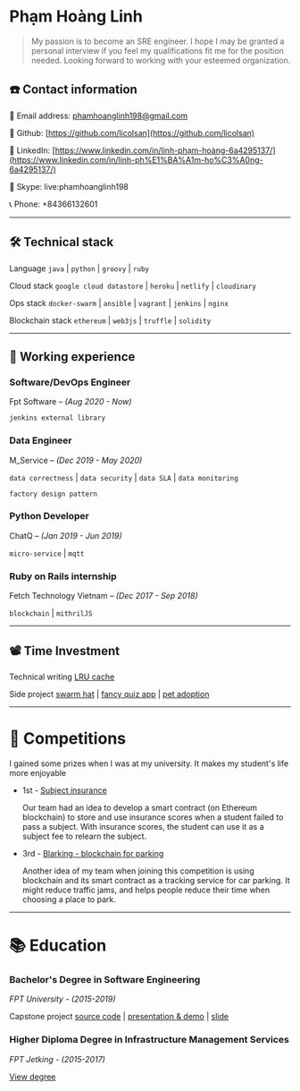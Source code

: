 # Phạm Hoàng Linh

> My passion is to become an SRE engineer. I hope I may be granted a personal interview if you feel my qualifications fit me for the position needed. Looking forward to working with your esteemed organization.

## ☎️ Contact information

📧 Email address: phamhoanglinh198@gmail.com

🔗 Github: [https://github.com/licolsan](https://github.com/licolsan)

🔗 LinkedIn: [https://www.linkedin.com/in/linh-phạm-hoàng-6a4295137/](https://www.linkedin.com/in/linh-ph%E1%BA%A1m-ho%C3%A0ng-6a4295137/)

🔗 Skype: live:phamhoanglinh198

📞 Phone: +84366132601

---

## 🛠 Technical stack

Language `java` | `python` | `groovy` | `ruby`

Cloud stack `google cloud datastore` | `heroku` | `netlify` | `cloudinary`

Ops stack `docker-swarm` | `ansible` | `vagrant` | `jenkins` | `nginx`

Blockchain stack `ethereum` | `web3js` | `truffle` | `solidity`

---

## 📜 Working experience

### Software/DevOps Engineer

Fpt Software *– (Aug 2020 - Now)*

`jenkins external library`

### Data Engineer

M_Service *– (Dec 2019 - May 2020)*

`data correctness` | `data security` | `data SLA` | `data monitoring`

`factory design pattern`

### Python Developer

ChatQ *– (Jan 2019 - Jun 2019)*

`micro-service` | `mqtt`

### Ruby on Rails internship

Fetch Technology Vietnam *– (Dec 2017 - Sep 2018)*

`blockchain` | `mithrilJS`

---

## 📽️ Time Investment

Technical writing [LRU cache](https://blog-of-pet.netlify.app/vi/algorithm/lru-cache/)

Side project [swarm hat](https://github.com/licolsan/swarm-hat) | [fancy quiz app](https://github.com/licolsan/quiz-vue) | [pet adoption](https://github.com/licolsan/adopt-pets-vue)

---

# 🏁 Competitions

I gained some prizes when I was at my university. It makes my student's life more enjoyable

- 1st   - [Subject insurance](https://drive.google.com/file/d/1wZhKpykA40i22iiJqQasA9fLFra-HQY3/view?usp=sharing)

    Our team had an idea to develop a smart contract (on Ethereum blockchain) to store and use insurance scores when a student failed to pass a subject. With insurance scores, the student can use it as a subject fee to relearn the subject.

- 3rd - [Blarking - blockchain for parking](https://www.facebook.com/intek.edu.vn/posts/2311022035840186)

    Another idea of my team when joining this competition is using blockchain and its smart contract as a tracking service for car parking. It might reduce traffic jams, and helps people reduce their time when choosing a place to park. 

---

# 📚 Education

### **Bachelor's Degree in Software Engineering**

*FPT University - (2015-2019)*

Capstone project [source code](https://github.com/fuchain/librarian-module) | [presentation & demo](https://drive.google.com/file/d/1NdZ5bIbGAVdoyE40arx6FGZryRPqUllq/view) | [slide](https://drive.google.com/file/d/1S4xOiMj-RgL_aUxDJvmEEm0GaJPzSGG_/view)

### Higher Diploma Degree in Infrastructure Management Services

*FPT Jetking - (2015-2017)*

[View degree](https://drive.google.com/file/d/1GQ_S7Wl5uGSXW2wtq-6h4M5BUUzKKirr/view?usp=sharing)
